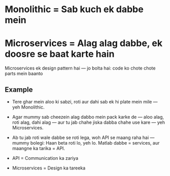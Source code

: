 # Monolithic = Sab kuch ek dabbe mein
# Microservices = Alag alag dabbe, ek doosre se baat karte hain

Microservices ek design pattern hai — jo bolta hai: code ko chote chote parts mein baanto


## Example
- Tere ghar mein aloo ki sabzi, roti aur dahi sab ek hi plate mein mile — yeh Monolithic.

- Agar mummy sab cheezein alag dabbo mein pack karke de — aloo alag, roti alag, dahi alag — aur tu jab chahe jiska dabba chahe use kare — yeh Microservices.
- Ab tu jab roti wale dabbe se roti lega, woh API se maang raha hai — mummy bolegi: Haan beta roti lo, yeh lo.
Matlab dabbe = services, aur maangne ka tarika = API.
- API = Communication ka zariya
- Microservices = Design ka tareeka